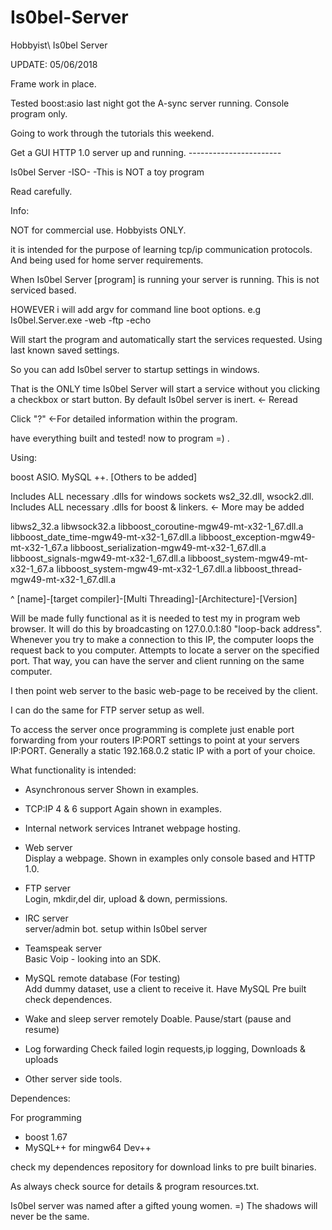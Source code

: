# Is0bel-Server
Hobbyist\ Is0bel Server

UPDATE: 05/06/2018

Frame work in place.

Tested boost:asio last night got the A-sync server running.
Console program only.

Going to work through the tutorials this weekend.

Get a GUI HTTP 1.0 server up and running.
*-*-*-*-*-*-*-*-*-*-*-*-*-*-*-*-*-*-*-*-*-*-*-*

Is0bel Server -ISO- -This is NOT a toy program


Read carefully.

Info:

NOT for commercial use. Hobbyists ONLY. 

it is intended for the purpose of learning tcp/ip communication protocols.  
And being used for home server requirements.

When Is0bel Server [program] is running your server is running. 
This is not serviced based.
 
HOWEVER i will add argv for command line boot options.
e.g Is0bel.Server.exe -web -ftp -echo 

Will start the program and automatically start the services requested.
Using last known saved settings. 

So you can add Is0bel server to startup settings in windows. 

That is the ONLY time Is0bel Server will start a service without you clicking
a checkbox or start button. By default Is0bel server is inert. <- Reread

Click "?" <-For detailed information within the program.

have everything built and tested! now to program =) .

Using:

boost ASIO. MySQL ++. [Others to be added]  


Includes ALL necessary .dlls for windows sockets ws2_32.dll, wsock2.dll.
Includes ALL necessary .dlls for boost & linkers. <- More may be added

libws2_32.a
libwsock32.a
libboost_coroutine-mgw49-mt-x32-1_67.dll.a
libboost_date_time-mgw49-mt-x32-1_67.dll.a
libboost_exception-mgw49-mt-x32-1_67.a
libboost_serialization-mgw49-mt-x32-1_67.dll.a
libboost_signals-mgw49-mt-x32-1_67.dll.a
libboost_system-mgw49-mt-x32-1_67.a
libboost_system-mgw49-mt-x32-1_67.dll.a
libboost_thread-mgw49-mt-x32-1_67.dll.a


^ [name]-[target compiler]-[Multi Threading]-[Architecture]-[Version]


Will be made fully functional as it is needed to test my in program web browser.
It will do this by broadcasting on 127.0.0.1:80 "loop-back address".
Whenever you try to make a connection to this IP,
the computer loops the request back to you computer.
Attempts to locate a server on the specified port.
That way, you can have the server and client running on the same computer.

I then point web server to the basic web-page to be received by the client.

I can do the same for FTP server setup as well.

To access the server once programming is complete just enable port forwarding
from your routers IP:PORT settings to point at your servers IP:PORT.
Generally a static 192.168.0.2 static IP with a port of your choice.

 
What functionality is intended:

- Asynchronous server
Shown in examples.

- TCP:IP 4 & 6 support
Again shown in examples.

- Internal network services
Intranet webpage hosting.

- Web server		
Display a webpage. Shown in examples only console based and HTTP 1.0.

- FTP server		
Login, mkdir,del dir, upload & down, permissions.

- IRC server		
server/admin bot. setup within Is0bel server

- Teamspeak server	
Basic Voip - looking into an SDK.
 
- MySQL remote database (For testing)	
Add dummy dataset, use a client to receive it.
Have MySQL Pre built check dependences.

- Wake and sleep server remotely
Doable. Pause/start (pause and resume)
	
- Log forwarding
Check failed login requests,ip logging, Downloads & uploads

- Other server side tools.


Dependences:

For programming
- boost 1.67 
- MySQL++ for mingw64 Dev++

check my dependences repository for download links to pre built binaries.


As always check source for details & program resources.txt.


Is0bel server was named after a gifted young women. =) 
The shadows will never be the same.
